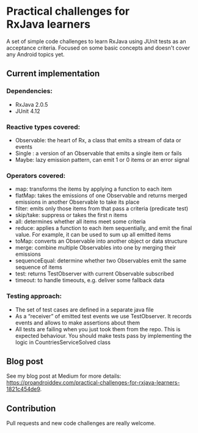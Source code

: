 # Practical challenges for RxJava learners

A set of simple code challenges to learn RxJava using JUnit tests as an acceptance criteria. Focused on some basic concepts and doesn't cover any Android topics yet.

## Current implementation
### Dependencies:
- RxJava 2.0.5 
- JUnit 4.12

### Reactive types covered:
- Observable: the heart of Rx, a class that emits a stream of data or events
- Single : a version of an Observable that emits a single item or fails
- Maybe: lazy emission pattern, can emit 1 or 0 items or an error signal

### Operators covered:
- map: transforms the items by applying a function to each item
- flatMap: takes the emissions of one Observable and returns merged emissions in another Observable to take its place
- filter: emits only those items from that pass a criteria (predicate test)
- skip/take: suppress or takes the first n items 
- all: determines whether all items meet some criteria
- reduce: applies a function to each item sequentially, and emit the final value. For example, it can be used to sum up all emitted items
- toMap: converts an Observable into another object or data structure
- merge: combine multiple Observables into one by merging their emissions
- sequenceEqual: determine whether two Observables emit the same sequence of items
- test: returns TestObserver with current Observable subscribed
- timeout: to handle timeouts, e.g. deliver some fallback data

### Testing approach:
- The set of test cases are defined in a separate java file
- As a “receiver” of emitted test events we use TestObserver. It records events and allows to make assertions about them
- All tests are failing when you just took them from the repo. This is expected behaviour. You should make tests pass by implementing the logic in CountriesServiceSolved class

## Blog post
See my blog post at Medium for more details: https://proandroiddev.com/practical-challenges-for-rxjava-learners-1821c454de9.

## Contribution
Pull requests and new code challenges are really welcome.
